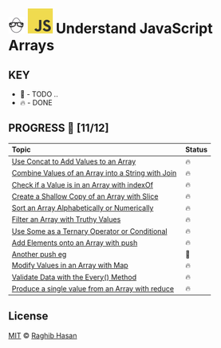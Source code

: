 # ![🥚 EH](./eH-logo.png) ![JS](./js-logo.png) Understand JavaScript Arrays

## KEY
* 🚧 - TODO ..
* 🔥 - DONE

## PROGRESS 🚀 [11/12]

|  Topic       |        Status     |
| :-------------  | :------------- |
| [Use Concat to Add Values to an Array](./practices/concat.js) | 🔥 |
| [Combine Values of an Array into a String with Join](./practices/join.js) | 🔥 |
| [Check if a Value is in an Array with indexOf](./practices/indexOf.js) | 🔥 |
| [Create a Shallow Copy of an Array with Slice](./practices/slice.js) | 🔥 |
| [Sort an Array Alphabetically or Numerically](./practices/sort.js) | 🔥 |
| [Filter an Array with Truthy Values](./practices/filter.js) | 🔥 |
| [Use Some as a Ternary Operator or Conditional](./practices/some.js) | 🔥 |
| [Add Elements onto an Array with push](./practices/push.js) | 🔥 |
| [Another push eg](./practices/push2) | 🚧 |
| [Modify Values in an Array with Map](./practices/map.js) | 🔥 |
| [Validate Data with the Every() Method](./practices/every.js) | 🔥 |
| [Produce a single value from an Array with reduce](./practices/reduce.js) | 🔥 |


## License
[MIT](./license) © [Raghib Hasan](http://raghibm.com/)